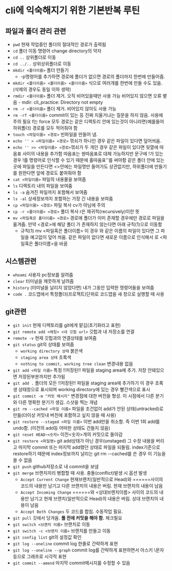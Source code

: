 # cli에 익숙해지기 위한 기본반복 루틴

## 파일과 폴더 관리 관련

- `pwd` 현재 작업중인 폴더의 절대적인 경로가 출력됨
- `cd` 폴더 이동 명령어 change directory의 약자
- `cd ..` 상위폴더로 이동
- `cd ../..` 상위상위폴더로 이동
- `mkdir <폴더이름>` 폴더 만들기
  - -p명령어를 추가하면 경로에 폴더가 없으면 경로의 폴더까지 한번에 만들어줌.
- `mkdir <폴더이름> <폴더이름> <폴더이름>` 식으로 여러개를 한번에 만들 수도 있음.(삭제의 경우도 동일 이하 생략)
- `rmdir <폴더이름>` 폴더 제거. 오직 비어있을때만 사용 가능 비어있지 않으면 오류 뱉음 - mdir: cli_practice: Directory not empty
- `rm -r <폴더이름>` 폴더 제거. 비어있지 않아도 사용 가능
- `rm -rf <폴더이름>` commit이 있는 등 진짜 지울거냐는 질문을 하지 않음. 사용에 주의 필요 f는 force
  모두 경로는 같은 디렉토리 안에 있는것이 아니라면(예를들어 하위폴더) 경로를 모두 적어줘야 함
- `touch <파일이름> <경로>` 빈파일을 만들어 냄.
- `echo '' > <파일이름> <경로>` 꺾쇠가 하나인 경우 같은 파일이 있다면 덮어씌움.
- `echo '' >> <파일이름> <경로>`꺾쇠가 두 개인 경우 같은 파일이 있다면 뒷열에 따옴표 사이의 내용을 추가함 따옴표는 쌍따옴표로 대체 가능하지만 문구에 !가 있는경우 !를 명령어로 인식할 수 있기 때문에 홀따옴표''를 써야함 같은 폴더 안에 있는 곳에 파일을 만든다면 <>안에는 파일명만 들어가도 상관없지만, 하위폴더에 만들기를 원한다면 앞에 경로도 붙여줘야 함
- `cat <파일이름>` 파일의 내용물을 보여줌
- `ls` 디렉토리 내의 파일을 보여줌
- `ls -a` 숨겨진 파일까지 포함해서 보여줌
- `ls -al` 상세정보까지 포함하는 가장 긴 내용을 보여줌
- `cp <파일이름> <경로>` 파일 복사 cv가 아님에 주의
- `cp -r <폴더이름> <경로>` 폴더 복사 r은 재귀적(recursively)이란 뜻
- `mv <파일혹은 폴더이름> <경로>` 경로에 폴더가 이미 존재할 경우에만 경로로 파일을 옮겨줌. 만약 <경로>에 해당 폴더 가 존재하지 않는다면 아래 규칙(1)으로 이동함
  - 규칙(1) mv <파일혹은 폴더이름> <a> 이 경우 <a>와 같은 이름의 파일이 있다면 그 파일을 예고없이 덮어 씌움. 같은 파일이 없다면 새로운 이름으로 인식해서 <a>로 <파일혹은 폴더이름>을 바꿈

## 시스템관련

- `whoami` 사용자 pc정보를 알려줌
- `clear` 터미널을 깨끗하게 날려줌
- `history` (터미널을 날리지 않았다면) 내가 그동안 입력한 명령어들을 보여줌
- `code .` 코드앱에서 특정폴더(프로젝트)단위로 코드앱을 새 창으로 실행할 때 사용

## git관련

- `git init` 현재 디렉토리를 git에게 맡김(초기화라고 표현)
- `git remote add <애칭> <내 깃헙 url>` 깃헙과 내 저장소를 연결
- `remote -v` 현재 깃헙과의 연결상태를 보여줌
- `git status` git의 상태를 보여줌
  - `working directory 상태` 붉은색
  - `staging area 상태` 초록색
  - `nothing to commit, working tree clean` 변경내용 없음
- `git add <파일 이름>` 특정 !!저장된!! 파일을 staging area에 추가. 저장 안돼있으면 저장된부분까지만 추가됨
- `git add .` 폴더의 모든 !!저장된!! 파일을 staging area에 추가하기 이 경우 초록생 상태창으로 표시되며 working directory에 있는 경우 빨간색으로 표시
- `git commit -m "커밋 메시지"` 변경점에 대한 버전을 형성. 이 시점에서 다른 분기와 다른 명확한 분기가 생김. 스샷을 찍는 개념
- `git rm --cached <파일 이름>` 파일을 조건없이 add가 안된 상태(untracked)로 만듦(더이상 커밋내 버전에 포함하고 싶지 않을 때 사용)
- `git restore --staged <파일 이름>` 이번 add만을 취소함. 즉 이번 1회 add를 undo함. (이전의 add등 어떠한 상태도 건들지 않음)
- `git reset HEAD~<숫자>` 이전<숫자>개의 커밋으로 돌아감
- `git restore <파일명>` git add상태가 아닌 경우(unstaged) 그 수정 내용을 버리고 마지막 commit 또는 마지막 add했던 상태로 파일을 되돌림. index기준으로 restore하기 때문에 index정보까지 날리는 git rm --cached를 쓴 경우 이 기능을 쓸 수 없음
- `git push` github저장소로 내 commit을 보냄
- `git merge` 브랜치끼리 병합할 때 사용. 충돌(conflict)발생 시 옵션 발생
  - `Accept Current Change` 현재브랜치(일반적으로 Head)와 ======사이의 코드의 내용만 남기고 다른 브랜치의 내용은 버림. 현재 브랜치의 내용이 남음
  - `Accept Incoming Change` ======와 <상대브랜치이름> 사이의 코드의 내용만 남기고 현재 브랜치(일반적으로 Head)의 내용은 버림. 상대 브랜치의 내용이 남음
  - `Accept Both Changes` 두 코드를 합침. 수동작업 필요.
- `git pull` 깃에서 당겨옴. **풀 전에 커밋을 해야 함.** 체크필요
- `git switch <브랜치 이름>` 브랜치로 이동
- `git switch -c <브랜치 이름>` 브랜치를 만들고 이동
- `git config list` git의 설정값 확인
- `git log --oneline` commit log 한줄로 간략하게 표현
- `git log --oneline --graph` commit log를 간략하게 표현하면서 아스키 \문자 등으로 그래프로 시각적 표현
- `git commit --amend` 마지막 commit메시지를 수정할 수 있음
